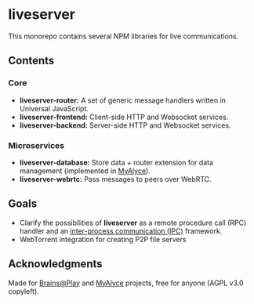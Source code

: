 # liveserver
This monorepo contains several NPM libraries for live communications.

## Contents
### Core
- **liveserver-router:** A set of generic message handlers written in Universal JavaScript.
- **liveserver-frontend:** Client-side HTTP and Websocket services.
- **liveserver-backend:** Server-side HTTP and Websocket services.

### Microservices
- **liveserver-database:** Store data + router extension for data management (implemented in [MyAlyce](https://github.com/MyAlyce/myalyce)).
- **liveserver-webrtc:** Pass messages to peers over WebRTC.

## Goals
- Clarify the possibilities of **liveserver** as a remote procedure call (RPC) handler and an [inter-process communication (IPC)](https://en.wikipedia.org/wiki/Inter-process_communication) framework.
- WebTorrent integration for creating P2P file servers

## Acknowledgments
Made for [Brains@Play](https://github.com/brainsatplay/liveserver) and [MyAlyce](https://github.com/MyAlyce/myalyce) projects, free for anyone (AGPL v3.0 copyleft).
